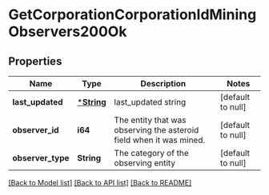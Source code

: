 # GetCorporationCorporationIdMiningObservers200Ok

## Properties
Name | Type | Description | Notes
------------ | ------------- | ------------- | -------------
**last_updated** | [***String**](string.md) | last_updated string | [default to null]
**observer_id** | **i64** | The entity that was observing the asteroid field when it was mined.  | [default to null]
**observer_type** | **String** | The category of the observing entity | [default to null]

[[Back to Model list]](../README.md#documentation-for-models) [[Back to API list]](../README.md#documentation-for-api-endpoints) [[Back to README]](../README.md)


